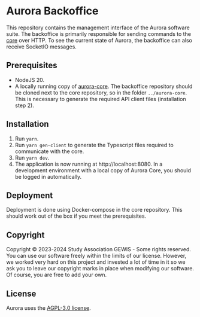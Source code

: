 # Aurora Backoffice
This repository contains the management interface of the Aurora software suite.
The backoffice is primarily responsible for sending commands to the [core](https://github.com/gewis/aurora-core) over HTTP.
To see the current state of Aurora, the backoffice can also receive SocketIO messages.

## Prerequisites
- NodeJS 20.
- A locally running copy of [aurora-core](https://github.com/gewis/aurora-core).
The backoffice repository should be cloned next to the core repository, so in the folder `../aurora-core`.
This is necessary to generate the required API client files (installation step 2).

## Installation
1. Run `yarn`.
2. Run `yarn gen-client` to generate the Typescript files required to communicate with the core.
3. Run `yarn dev`.
4. The application is now running at http://localhost:8080.
In a development environment with a local copy of Aurora Core, you should be logged in automatically.

## Deployment
Deployment is done using Docker-compose in the core repository.
This should work out of the box if you meet the prerequisites.

## Copyright
Copyright © 2023-2024 Study Association GEWIS - Some rights reserved.
You can use our software freely within the limits of our license.
However, we worked very hard on this project and invested a lot of time in it
so we ask you to leave our copyright marks in place when modifying our software.
Of course, you are free to add your own.

## License
Aurora uses the [AGPL-3.0 license](LICENSE).
